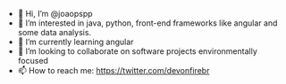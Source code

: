 - 👋 Hi, I’m @joaopspp
- 👀 I’m interested in java, python, front-end frameworks like angular and some data analysis.
- 💞️ I’m currently learning angular 
- 🌱 I’m looking to collaborate on software projects environmentally focused
- 📫 How to reach me: https://twitter.com/devonfirebr

<!---
joaopspp/joaopspp is a ✨ special ✨ repository because its `README.md` (this file) appears on your GitHub profile.
You can click the Preview link to take a look at your changes.
--->

